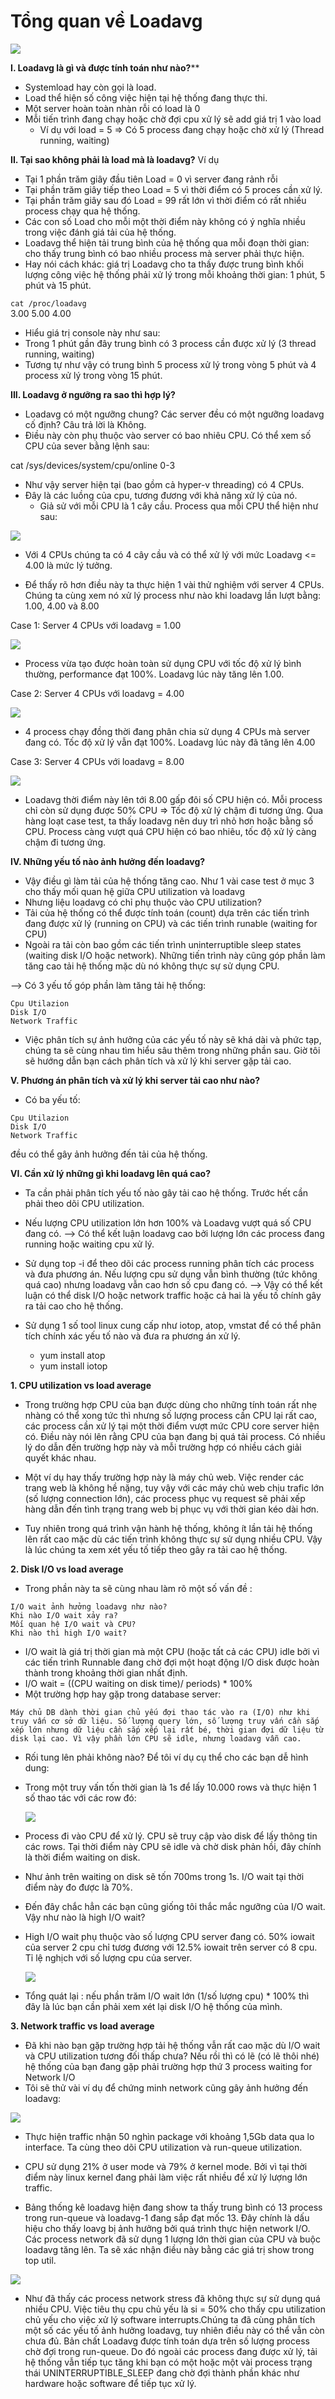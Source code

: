 # Tổng quan về Loadavg

![](https://scontent.fhan5-2.fna.fbcdn.net/v/t1.15752-9/64396151_930598907278922_8680750906674774016_n.png?_nc_cat=110&_nc_oc=AQlMjfdpSbxJKfgTBDrkDJGG__2ECoIgvEPRgSzSLCeJXxg5hQYsSNAcXnLz_T1tckU&_nc_ht=scontent.fhan5-2.fna&oh=f20ccfd11a2556f7e1e0d3a22aa9a983&oe=5DC2827D)


**I. Loadavg là gì và được tính toán như nào?****
- Systemload hay còn gọi là load.
- Load thể hiện số công việc hiện tại hệ thống đang thực thi.
- Một server hoàn toàn nhàn rỗi có load là 0
- Mỗi tiến trình đang chạy hoặc chờ đợi cpu xử lý sẽ add giá trị 1 vào load
  - Ví dụ với load = 5 => Có 5 process đang chạy hoặc chờ xử lý (Thread running, waiting)

**II. Tại sao không phải là load mà là loadavg?**
 Ví dụ 

- Tại 1 phần trăm giây đầu tiên Load = 0 vì server đang rảnh rỗi
- Tại phần trăm giây tiếp theo Load = 5 vì thời điểm có 5 proces cần xử lý.
- Tại phần trăm giây sau đó Load = 99 rất lớn vì thời điểm có rất nhiều process chạy qua hệ thống.
- Các con số Load cho mỗi một thời điểm này không có ý nghĩa nhiều trong việc đánh giá tải của hệ thống.
- Loadavg thể hiện tải trung bình của hệ thống qua mỗi đoạn thời gian: cho thấy trung bình có bao nhiều process mà server phải thực hiện.
- Hay nói cách khác: giá trị Loadavg cho ta thấy được trung bình khối lượng công việc hệ thống phải xử lý trong mỗi khoảng thời gian: 1 phút, 5 phút và 15 phút.

``cat /proc/loadavg``  
3.00 5.00 4.00   
- Hiểu giá trị console này như sau:
- Trong 1 phút gần đây trung bình có 3 process cần được xử lý (3 thread running, waiting)
- Tương tự như vậy có trung bình 5 process xử lý trong vòng 5 phút và 4 process xử lý trong vòng 15 phút.

**III. Loadavg ở ngưỡng ra sao thì hợp lý?**
- Loadavg có một ngưỡng chung? Các server đều có một ngưỡng loadavg cố định? Câu trả lời là Không.
- Điều này còn phụ thuộc vào server có bao nhiêu CPU. Có thể xem số CPU của sever bằng lệnh sau:

cat /sys/devices/system/cpu/online   0-3   

- Như vậy server hiện tại (bao gồm cả hyper-v threading) có 4 CPUs. 
- Đây là các luồng của cpu, tương đương với khả năng xử lý của nó.
  - Giả sử với mỗi CPU là 1 cây cầu. Process qua mỗi CPU thể hiện như sau:

![](https://techvccloud.mediacdn.vn/2018/1/1-2.png)

- Với 4 CPUs chúng ta có 4 cây cầu và có thể xử lý với mức Loadavg <= 4.00 là mức lý tưởng.

- Để thấy rõ hơn điều này ta thực hiện 1 vài thử nghiệm với server 4 CPUs. Chúng ta cùng xem nó xử lý process như nào khi loadavg lần lượt bằng: 1.00, 4.00 và 8.00

Case 1: Server 4 CPUs với loadavg = 1.00

![](https://techvccloud.mediacdn.vn/2018/1/top-1-cpu-1.jpg)
- Process vừa tạo được hoàn toàn sử dụng CPU với tốc độ xử lý bình thường, performance đạt 100%. Loadavg lúc này tăng lên 1.00.

Case 2: Server 4 CPUs với loadavg = 4.00

![](https://techvccloud.mediacdn.vn/2018/1/top4-cpu.jpg)

- 4 process chạy đồng thời đang phân chia sử dụng 4 CPUs mà server đang có. Tốc độ xử lý vẫn đạt 100%. Loadavg lúc này đã tăng lên 4.00

Case 3: Server 4 CPUs với loadavg = 8.00

![](https://techvccloud.mediacdn.vn/2018/1/top8cpu.jpg)

- Loadavg thời điểm này lên tới 8.00 gấp đôi số CPU hiện có. Mỗi process chỉ còn sử dụng được 50% CPU => Tốc độ xử lý chậm đi tương ứng. Qua hàng loạt case test, ta thấy loadavg nên duy trì nhỏ hơn hoặc bằng số CPU. Process càng vượt quá CPU hiện có bao nhiêu, tốc độ xử lý càng chậm đi tương ứng.

**IV. Những yếu tố nào ảnh hưởng đến loadavg?**
- Vậy điều gì làm tải của hệ thống tăng cao. Như 1 vài case test ở mục 3 cho thấy mối quan hệ giữa CPU utilization và loadavg
- Nhưng liệu loadavg có chỉ phụ thuộc vào CPU utilization?
- Tải của hệ thống có thể được tính toán (count) dựa trên các tiến trình đang được xử lý (running on CPU) và các tiến trình runable (waiting for CPU)
- Ngoài ra tải còn bao gồm các tiến trình uninterruptible sleep states (waiting disk I/O hoặc network). Những tiến trình này cũng góp phần làm tăng cao tải hệ thống mặc dù nó không thực sự sử dụng CPU.

--> Có 3 yếu tố góp phần làm tăng tải hệ thống:

    Cpu Utilazion
    Disk I/O
    Network Traffic
- Việc phân tích sự ảnh hưởng của các yếu tố này sẽ khá dài và phức tạp, chúng ta sẽ cùng nhau tìm hiểu sâu thêm trong những phần sau. Giờ tôi sẽ hướng dẫn bạn cách phân tích và xử lý khi server gặp tải cao.

**V. Phương án phân tích và xử lý khi server tải cao như nào?**
- Có ba yếu tố:

```
Cpu Utilazion
Disk I/O
Network Traffic
```
đều có thể gây ảnh hưởng đến tải của hệ thống.

**VI. Cần xử lý những gì khi loadavg lên quá cao?**
- Ta cần phải phân tích yếu tố nào gây tải cao hệ thống. Trước hết cần phải theo dõi CPU utilization.

- Nếu lượng CPU utilization lớn hơn 100% và Loadavg vượt quá số CPU đang có.
--> Có thể kết luận loadavg cao bởi lượng lớn các process đang running hoặc waiting cpu xử lý.
- Sử dụng top -i để theo dõi các process running phân tích các process và đưa phương án.
Nếu lượng cpu sử dụng vẫn bình thường (tức không quá cao) nhưng loadavg vẫn cao hơn số cpu đang có.
--> Vậy có thể kết luận có thể disk I/O hoặc network traffic hoặc cả hai là yếu tố chính gây ra tải cao cho hệ thống.
- Sử dụng 1 số tool linux cung cấp như iotop, atop, vmstat để có thể phân tích chính xác yếu tố nào và đưa ra phương án xử lý.
  - yum install atop
  - yum install iotop
  
**1. CPU utilization vs load average**
- Trong trường hợp CPU của bạn được dùng cho những tính toán rất nhẹ nhàng có thể xong tức thì nhưng số lượng process cần CPU lại rất cao, các process cần xử lý tại một thời điểm vượt mức CPU core server hiện có. Điều này nói lên rằng CPU của bạn đang bị quá tải process. Có nhiều lý do dẫn đến trường hợp này và mỗi trường hợp có nhiều cách giải quyết khác nhau.

- Một ví dụ hay thấy trường hợp này là máy chủ web. Việc render các trang web là không hề nặng, tuy vậy với các máy chủ web chịu trafic lớn (số lượng connection lớn), các process phục vụ request sẽ phải xếp hàng dẫn đến tình trạng trang web bị phục vụ với thời gian kéo dài hơn.

- Tuy nhiên trong quá trình vận hành hệ thống, không ít lần tải hệ thống lên rất cao mặc dù các tiến trình không thực sự sử dụng nhiều CPU. Vậy là lúc chúng ta xem xét yếu tố tiếp theo gây ra tải cao hệ thống.

**2. Disk I/O vs load average**
- Trong phần này ta sẽ cùng nhau làm rõ một số vấn đề :

```
I/O wait ảnh hưởng loadavg như nào?
Khi nào I/O wait xảy ra?
Mối quan hệ I/O wait và CPU?
Khi nào thì high I/O wait?
```
- I/O wait là giá trị thời gian mà một CPU (hoặc tất cả các CPU) idle bởi vì các tiến trình Runnable đang chờ đợi một hoạt động I/O disk được hoàn thành trong khoảng thời gian nhất định.
- I/O wait = ((CPU waiting on disk time)/ periods) * 100%   
- Một trường hợp hay gặp trong database server:
```
Máy chủ DB dành thời gian chủ yếu đợi thao tác vào ra (I/O) như khi truy vấn cơ sở dữ liệu. Số lượng query lớn, số lượng truy vấn cần sắp xếp lớn nhưng dữ liệu cần sắp xếp lại rất bé, thời gian đợi dữ liệu từ disk lại cao. Vì vậy phần lớn CPU sẽ idle, nhưng loadavg vẫn cao.
```
- Rối tung lên phải không nào? Để tôi ví dụ cụ thể cho các bạn dễ hình dung:
- Trong một truy vấn tốn thời gian là 1s để lấy 10.000 rows và thực hiện 1 số thao tác với các row đó:

    ![](https://techvccloud.mediacdn.vn/2018/1/io_breakdown.jpg)

- Process đi vào CPU để xử lý. CPU sẽ truy cập vào disk để lấy thông tin các rows. Tại thời điểm này CPU sẽ idle và chờ disk phản hồi, đây chính là thời điểm waiting on disk.
- Như ảnh trên waiting on disk sẽ tốn 700ms trong 1s. I/O wait tại thời điểm này đo được là 70%.
- Đến đây chắc hẳn các bạn cũng giống tôi thắc mắc ngưỡng của I/O wait. Vậy như nào là high I/O wait?
- High I/O wait phụ thuộc vào số lượng CPU server đang có. 50% iowait của server 2 cpu chỉ tươg đương với 12.5% iowait trên server có 8 cpu. Tỉ lệ nghịch với số lượng cpu của server.

    ![](https://techvccloud.mediacdn.vn/2018/1/top_iowait.jpg)

- Tổng quát lại : nếu phần trăm I/O wait lớn (1/số lượng cpu) * 100% thì đây là lúc bạn cần phải xem xét lại disk I/O hệ thống của mình.

**3. Network traffic vs load average**
- Đã khi nào bạn gặp trường hợp tải hệ thống vẫn rất cao mặc dù I/O wait và CPU utilization tương đối thấp chưa? Nếu rồi thì có lẽ (có lẽ thôi nhé) hệ thống của bạn đang gặp phải trường hợp thứ 3 process waiting for Network I/O
- Tôi sẽ thử vài ví dụ để chứng minh network cũng gây ảnh hưởng đến loadavg:

![](https://techvccloud.mediacdn.vn/2018/1/Untitled-1-1.png)

- Thực hiện traffic nhận 50 nghìn package với khoảng 1,5Gb data qua lo interface. Ta cùng theo dõi CPU utilization và run-queue utilization.
- CPU sử dụng 21% ở user mode và 79% ở kernel mode. Bởi vì tại thời điểm này linux kernel đang phải làm việc rất nhiều để xử lý lượng lớn traffic.

- Bảng thống kê loadavg hiện đang show ta thấy trung bình có 13 process trong run-queue và loadavg-1 đang sắp đạt mốc 13. Đây chính là dấu hiệu cho thấy loavg bị ảnh hưởng bởi quá trình thực hiện network I/O. Các process network đã sử dụng 1 lượng lớn thời gian của CPU và buộc loadavg tăng lên. Ta sẽ xác nhận điều này bằng các giá trị show trong top util.

![](https://techvccloud.mediacdn.vn/2018/1/top.png)

- Như đã thấy các process network stress đã không thực sự sử dụng quá nhiều CPU. Việc tiêu thụ cpu chủ yếu là si = 50% cho thấy cpu utilization chủ yếu cho việc xử lý software interrupts.Chúng ta đã cùng phân tích một số các yếu tố ảnh hưởng loadavg, tuy nhiên điều này có thể vẫn còn chưa đủ. Bản chất Loadavg được tính toán dựa trên số lượng process chờ đợi trong run-queue. Do đó ngoài các process đang được xử lý, tải hệ thống vẫn tiếp tục tăng khi bạn có một hoặc một vài process trạng thái UNINTERRUPTIBLE_SLEEP đang chờ đợi thành phần khác như hardware hoặc software để tiếp tục xử lý.